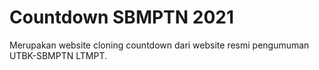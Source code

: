 # Countdown SBMPTN 2021

Merupakan website cloning countdown dari website resmi pengumuman UTBK-SBMPTN LTMPT.
